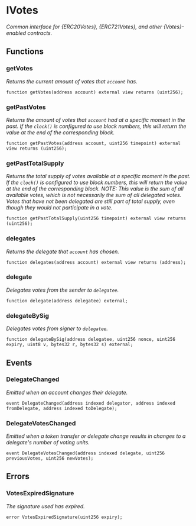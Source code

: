 # IVotes
*Common interface for {ERC20Votes}, {ERC721Votes}, and other {Votes}-enabled contracts.*


## Functions
### getVotes

*Returns the current amount of votes that `account` has.*


```solidity
function getVotes(address account) external view returns (uint256);
```

### getPastVotes

*Returns the amount of votes that `account` had at a specific moment in the past. If the `clock()` is
configured to use block numbers, this will return the value at the end of the corresponding block.*


```solidity
function getPastVotes(address account, uint256 timepoint) external view returns (uint256);
```

### getPastTotalSupply

*Returns the total supply of votes available at a specific moment in the past. If the `clock()` is
configured to use block numbers, this will return the value at the end of the corresponding block.
NOTE: This value is the sum of all available votes, which is not necessarily the sum of all delegated votes.
Votes that have not been delegated are still part of total supply, even though they would not participate in a
vote.*


```solidity
function getPastTotalSupply(uint256 timepoint) external view returns (uint256);
```

### delegates

*Returns the delegate that `account` has chosen.*


```solidity
function delegates(address account) external view returns (address);
```

### delegate

*Delegates votes from the sender to `delegatee`.*


```solidity
function delegate(address delegatee) external;
```

### delegateBySig

*Delegates votes from signer to `delegatee`.*


```solidity
function delegateBySig(address delegatee, uint256 nonce, uint256 expiry, uint8 v, bytes32 r, bytes32 s) external;
```

## Events
### DelegateChanged
*Emitted when an account changes their delegate.*


```solidity
event DelegateChanged(address indexed delegator, address indexed fromDelegate, address indexed toDelegate);
```

### DelegateVotesChanged
*Emitted when a token transfer or delegate change results in changes to a delegate's number of voting units.*


```solidity
event DelegateVotesChanged(address indexed delegate, uint256 previousVotes, uint256 newVotes);
```

## Errors
### VotesExpiredSignature
*The signature used has expired.*


```solidity
error VotesExpiredSignature(uint256 expiry);
```

